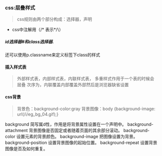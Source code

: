  ### css:层叠样式
 >css规则由两个部分构成：选择器，声明
 * css中注解用（\/* 表示*/\）
 ##### id选择器#和class选择器.
 还可以使用p.classname来定义标签下class的样式
 #### 插入样式表
 >外部样式表，内部样式表，内联样式表，
 多重样式作用于一个表的时候会层叠
 次序为，内联覆盖内部覆盖外部然后是浏览器缺省设置
 #### css背景
 >背景色：background-color:gray
 >背景图像：body {background-image: url(/i/eg_bg_04.gif);}

 background 简写属d性，作用是将背景属性设置在一个声明中。
 background-attachment 背景图像是否固定或者随着页面的其余部分滚动。
 background-color 设置元素的背景颜色。
 background-image 把图像设置为背景。
 background-position 设置背景图像的起始位置。
 background-repeat 设置背景图像是否及如何重复。
